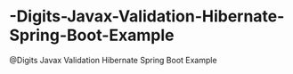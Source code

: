 # -Digits-Javax-Validation-Hibernate-Spring-Boot-Example
@Digits Javax Validation Hibernate Spring Boot Example
